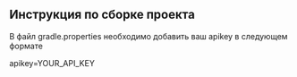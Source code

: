 ## Инструкция по сборке проекта

В файл gradle.properties необходимо добавить ваш apikey в следующем формате

apikey=YOUR_API_KEY 